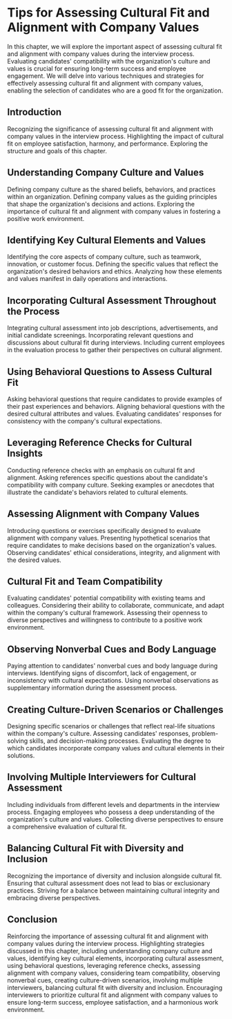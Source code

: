 Tips for Assessing Cultural Fit and Alignment with Company Values
==========================================================================

In this chapter, we will explore the important aspect of assessing cultural fit and alignment with company values during the interview process. Evaluating candidates' compatibility with the organization's culture and values is crucial for ensuring long-term success and employee engagement. We will delve into various techniques and strategies for effectively assessing cultural fit and alignment with company values, enabling the selection of candidates who are a good fit for the organization.

Introduction
------------

Recognizing the significance of assessing cultural fit and alignment with company values in the interview process. Highlighting the impact of cultural fit on employee satisfaction, harmony, and performance. Exploring the structure and goals of this chapter.

Understanding Company Culture and Values
----------------------------------------

Defining company culture as the shared beliefs, behaviors, and practices within an organization. Defining company values as the guiding principles that shape the organization's decisions and actions. Exploring the importance of cultural fit and alignment with company values in fostering a positive work environment.

Identifying Key Cultural Elements and Values
--------------------------------------------

Identifying the core aspects of company culture, such as teamwork, innovation, or customer focus. Defining the specific values that reflect the organization's desired behaviors and ethics. Analyzing how these elements and values manifest in daily operations and interactions.

Incorporating Cultural Assessment Throughout the Process
--------------------------------------------------------

Integrating cultural assessment into job descriptions, advertisements, and initial candidate screenings. Incorporating relevant questions and discussions about cultural fit during interviews. Including current employees in the evaluation process to gather their perspectives on cultural alignment.

Using Behavioral Questions to Assess Cultural Fit
-------------------------------------------------

Asking behavioral questions that require candidates to provide examples of their past experiences and behaviors. Aligning behavioral questions with the desired cultural attributes and values. Evaluating candidates' responses for consistency with the company's cultural expectations.

Leveraging Reference Checks for Cultural Insights
-------------------------------------------------

Conducting reference checks with an emphasis on cultural fit and alignment. Asking references specific questions about the candidate's compatibility with company culture. Seeking examples or anecdotes that illustrate the candidate's behaviors related to cultural elements.

Assessing Alignment with Company Values
---------------------------------------

Introducing questions or exercises specifically designed to evaluate alignment with company values. Presenting hypothetical scenarios that require candidates to make decisions based on the organization's values. Observing candidates' ethical considerations, integrity, and alignment with the desired values.

Cultural Fit and Team Compatibility
-----------------------------------

Evaluating candidates' potential compatibility with existing teams and colleagues. Considering their ability to collaborate, communicate, and adapt within the company's cultural framework. Assessing their openness to diverse perspectives and willingness to contribute to a positive work environment.

Observing Nonverbal Cues and Body Language
------------------------------------------

Paying attention to candidates' nonverbal cues and body language during interviews. Identifying signs of discomfort, lack of engagement, or inconsistency with cultural expectations. Using nonverbal observations as supplementary information during the assessment process.

Creating Culture-Driven Scenarios or Challenges
-----------------------------------------------

Designing specific scenarios or challenges that reflect real-life situations within the company's culture. Assessing candidates' responses, problem-solving skills, and decision-making processes. Evaluating the degree to which candidates incorporate company values and cultural elements in their solutions.

Involving Multiple Interviewers for Cultural Assessment
-------------------------------------------------------

Including individuals from different levels and departments in the interview process. Engaging employees who possess a deep understanding of the organization's culture and values. Collecting diverse perspectives to ensure a comprehensive evaluation of cultural fit.

Balancing Cultural Fit with Diversity and Inclusion
---------------------------------------------------

Recognizing the importance of diversity and inclusion alongside cultural fit. Ensuring that cultural assessment does not lead to bias or exclusionary practices. Striving for a balance between maintaining cultural integrity and embracing diverse perspectives.

Conclusion
----------

Reinforcing the importance of assessing cultural fit and alignment with company values during the interview process. Highlighting strategies discussed in this chapter, including understanding company culture and values, identifying key cultural elements, incorporating cultural assessment, using behavioral questions, leveraging reference checks, assessing alignment with company values, considering team compatibility, observing nonverbal cues, creating culture-driven scenarios, involving multiple interviewers, balancing cultural fit with diversity and inclusion. Encouraging interviewers to prioritize cultural fit and alignment with company values to ensure long-term success, employee satisfaction, and a harmonious work environment.

